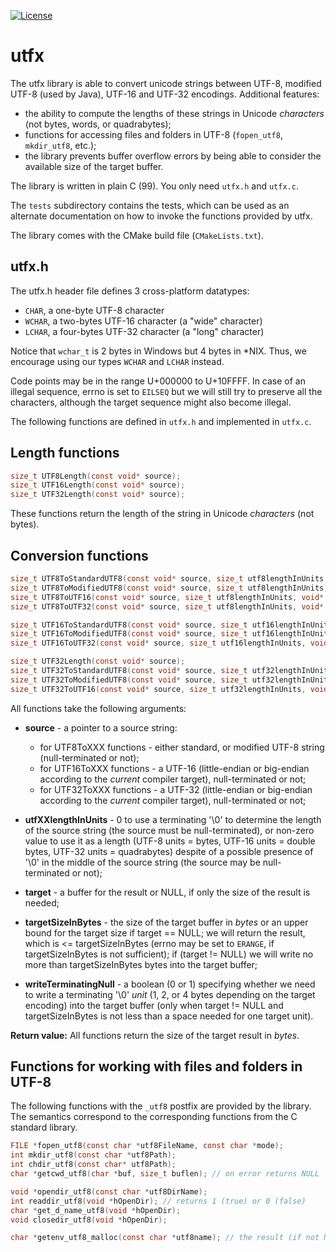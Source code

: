 [![License](https://img.shields.io/badge/license-MIT-green)](./LICENSE)

# utfx

The utfx library is able to convert unicode strings between UTF-8, modified UTF-8 (used by Java), UTF-16 and UTF-32 encodings. Additional features:

* the ability to compute the lengths of these strings in Unicode *characters* (not bytes, words, or quadrabytes);
* functions for accessing files and folders in UTF-8 (`fopen_utf8`, `mkdir_utf8`, etc.);
* the library prevents buffer overflow errors by being able to consider the available size of the target buffer.

The library is written in plain C (99). You only need `utfx.h` and `utfx.c`.

The `tests` subdirectory contains the tests, which can be used as an alternate documentation on how to invoke the functions provided by utfx.

The library comes with the CMake build file (`CMakeLists.txt`).

## utfx.h

The utfx.h header file defines 3 cross-platform datatypes:

* `CHAR`, a one-byte UTF-8 character
* `WCHAR`, a two-bytes UTF-16 character (a "wide" character)
* `LCHAR`, a four-bytes UTF-32 character (a "long" character)

Notice that `wchar_t` is 2 bytes in Windows but 4 bytes in *NIX. Thus, we encourage using our types `WCHAR` and `LCHAR` instead.

Code points may be in the range U+000000 to U+10FFFF. In case of an illegal sequence, errno is set to `EILSEQ` but we will still try to preserve all the characters, although the target sequence might also become illegal.

The following functions are defined in `utfx.h` and implemented in `utfx.c`.

## Length functions

```c
size_t UTF8Length(const void* source);
size_t UTF16Length(const void* source);
size_t UTF32Length(const void* source);
```

These functions return the length of the string in Unicode *characters* (not bytes).

## Conversion functions

```c
size_t UTF8ToStandardUTF8(const void* source, size_t utf8lengthInUnits, void* target, size_t targetSizeInBytes, int writeTerminatingNull);
size_t UTF8ToModifiedUTF8(const void* source, size_t utf8lengthInUnits, void* target, size_t targetSizeInBytes, int writeTerminatingNull);
size_t UTF8ToUTF16(const void* source, size_t utf8lengthInUnits, void* target, size_t targetSizeInBytes, int writeTerminatingNull);
size_t UTF8ToUTF32(const void* source, size_t utf8lengthInUnits, void* target, size_t targetSizeInBytes, int writeTerminatingNull);

size_t UTF16ToStandardUTF8(const void* source, size_t utf16lengthInUnits, void* target, size_t targetSizeInBytes, int writeTerminatingNull);
size_t UTF16ToModifiedUTF8(const void* source, size_t utf16lengthInUnits, void* target, size_t targetSizeInBytes, int writeTerminatingNull);
size_t UTF16ToUTF32(const void* source, size_t utf16lengthInUnits, void* target, size_t targetSizeInBytes, int writeTerminatingNull);

size_t UTF32Length(const void* source);
size_t UTF32ToStandardUTF8(const void* source, size_t utf32lengthInUnits, void* target, size_t targetSizeInBytes, int writeTerminatingNull);
size_t UTF32ToModifiedUTF8(const void* source, size_t utf32lengthInUnits, void* target, size_t targetSizeInBytes, int writeTerminatingNull);
size_t UTF32ToUTF16(const void* source, size_t utf32lengthInUnits, void* target, size_t targetSizeInBytes, int writeTerminatingNull);
```

All functions take the following arguments:

* **source** - a pointer to a source string:
  * for UTF8ToXXX functions - either standard, or modified UTF-8 string (null-terminated or not);
  * for UTF16ToXXX functions - a UTF-16 (little-endian or big-endian according to the *current* compiler target), null-terminated or not;
  * for UTF32ToXXX functions - a UTF-32 (little-endian or big-endian according to the *current* compiler target), null-terminated or not;
  
* **utfXXlengthInUnits** - 0 to use a terminating '\0' to determine the length of the source string (the source must be null-terminated), or non-zero value to use it as a length (UTF-8 units = bytes, UTF-16 units = double bytes, UTF-32 units = quadrabytes) despite of a possible presence of '\0' in the middle of the source string (the source may be null-terminated or not);
  
* **target** - a buffer for the result or NULL, if only the size of the result is needed;
  
* **targetSizeInBytes** - the size of the target buffer in *bytes* or an upper bound for the target size if target == NULL; we will return the result, which is <= targetSizeInBytes  (errno may be set to `ERANGE`, if targetSizeInBytes is not sufficient); if (target != NULL) we will write no more than targetSizeInBytes bytes into the target buffer;
  
* **writeTerminatingNull** - a boolean (0 or 1) specifying whether we need to write a terminating '\0' *unit* (1, 2, or 4 bytes depending on the target encoding) into the target buffer (only when target != NULL and targetSizeInBytes is not less than a space needed for one target unit).



**Return value:** All functions return the size of the target result in *bytes*.

## Functions for working with files and folders in UTF-8

The following functions with the `_utf8` postfix are provided by the library. The semantics correspond to the corresponding functions from the C standard library.

```c
FILE *fopen_utf8(const char *utf8FileName, const char *mode);
int mkdir_utf8(const char *utf8Path);
int chdir_utf8(const char* utf8Path);
char *getcwd_utf8(char *buf, size_t buflen); // on error returns NULL

void *opendir_utf8(const char *utf8DirName);
int readdir_utf8(void *hOpenDir); // returns 1 (true) or 0 (false)
char *get_d_name_utf8(void *hOpenDir);
void closedir_utf8(void *hOpenDir);

char *getenv_utf8_malloc(const char *utf8name); // the result (if not NULL) must be freed by free()
```

